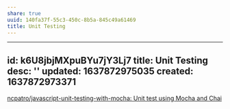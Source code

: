 ```yaml
---
share: true
uuid: 140fa37f-55c3-450c-8b5a-845c49a61469
title: Unit Testing
---
```

---
id: k6U8jbjMXpuBYu7jY3Lj7
title: Unit Testing
desc: ''
updated: 1637872975035
created: 1637872973371
---

[ncpatro/javascript-unit-testing-with-mocha: Unit test using Mocha and Chai](https://github.com/ncpatro/javascript-unit-testing-with-mocha)